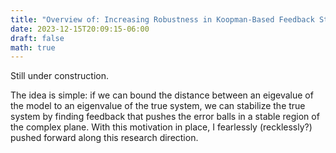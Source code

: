 ```yaml
---
title: "Overview of: Increasing Robustness in Koopman-Based Feedback Stabilization"
date: 2023-12-15T20:09:15-06:00
draft: false
math: true
---
```

Still under construction.

The idea is simple: if we can bound the distance between an eigevalue of the model to an eigenvalue of the true system, we can stabilize the true system by finding feedback that pushes the error balls in a stable region of the complex plane. With this motivation in place, I fearlessly (recklessly?) pushed forward along this research direction.


